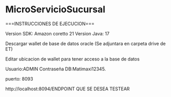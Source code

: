 # MicroServicioSucursal

===INSTRUCCIONES DE EJECUCION===

Version SDK: Amazon coretto 21
Version Java: 17

Descargar wallet de base de datos oracle (Se adjuntara en carpeta drive de ET)

Editar ubicacion de wallet para tener acceso a la base de datos 

Usuario:ADMIN
Contraseña DB:Matimaxi12345.

puerto: 8093

http://localhost:8094/ENDPOINT QUE SE DESEA TESTEAR

